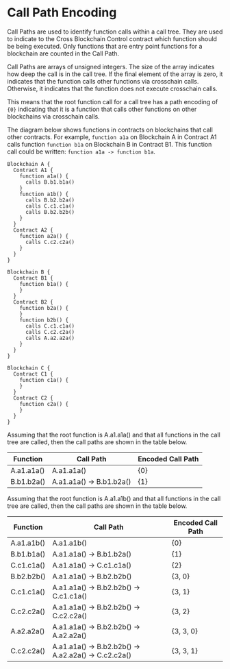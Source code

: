 # Call Path Encoding

Call Paths are used to identify function calls within a call tree. They
are used to indicate to the Cross Blockchain Control contract which
function should be being executed. Only functions that are entry point functions
for a blockchain are counted in the Call Path.

Call Paths are arrays of unsigned integers. The size of the array indicates
how deep the call is in the call tree. If the final element of the array 
is zero, it indicates that the function calls other functions via crosschain calls. 
Otherwise, it indicates that the function does not execute crosschain calls.

This means that the root function call for a call tree has a path encoding of ```{0}```
indicating that it is a function that calls other functions on other blockchains 
via crosschain calls. 

The diagram below shows functions in contracts on blockchains that call 
other contracts. For example, ```function a1a``` on Blockchain A in 
Contract A1 calls function ```function b1a```  on Blockchain B in
Contract B1. This function call could be written: ```function a1a -> function b1a```.

```text
Blockchain A {
  Contract A1 {
    function a1a() {
      calls B.b1.b1a()
    }
    function a1b() {
      calls B.b2.b2a()
      calls C.c1.c1a()
      calls B.b2.b2b()
    }
  }
  Contract A2 {
    function a2a() {
      calls C.c2.c2a()
    }
  }
}

Blockchain B {
  Contract B1 {
    function b1a() {
    }
  }
  Contract B2 {
    function b2a() {
    }
    function b2b() {
      calls C.c1.c1a()
      calls C.c2.c2a()
      calls A.a2.a2a()
    }
  }
}

Blockchain C {
  Contract C1 {
    function c1a() {
    }
  }
  Contract C2 {
    function c2a() {
    }
  }
}

```

Assuming that the root function is A.a1.a1a() and that all functions in the call tree
are called, then the call paths are shown in the table below.

| Function   | Call Path             | Encoded Call Path |
| ---------- | --------------------- | --- |
| A.a1.a1a() | A.a1.a1a()            | {0}       |
| B.b1.b2a() | A.a1.a1a() -> B.b1.b2a() | {1}   |

Assuming that the root function is A.a1.a1b() and that all functions in the call tree 
are called, then the call paths are shown in the table below.

| Function   | Call Path             | Encoded Call Path |
| ---------- | --------------------- | --- |
| A.a1.a1b() | A.a1.a1b()            | {0}       |
| B.b1.b1a() | A.a1.a1a() -> B.b1.b2a() | {1}   |
| C.c1.c1a() | A.a1.a1a() -> C.c1.c1a() | {2}   |
| B.b2.b2b() | A.a1.a1a() -> B.b2.b2b() | {3, 0}   |
| C.c1.c1a() | A.a1.a1a() -> B.b2.b2b() -> C.c1.c1a()| {3, 1}  |
| C.c2.c2a() | A.a1.a1a() -> B.b2.b2b() -> C.c2.c2a()| {3, 2}  |
| A.a2.a2a() | A.a1.a1a() -> B.b2.b2b() -> A.a2.a2a() | {3, 3, 0}  |
| C.c2.c2a() | A.a1.a1a() -> B.b2.b2b() -> A.a2.a2a() -> C.c2.c2a()| {3, 3, 1}  |


